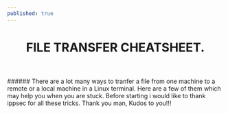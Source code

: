 ```yaml
---
published: true
---
```

<center><h1><b>FILE TRANSFER CHEATSHEET.</b></h1></center>
<br>
<br>
###### There are a lot many ways to tranfer a file from one machine to a remote or a local machine in a Linux terminal. Here are a few of them which may help you when you are stuck. Before starting i would like to thank ippsec for all these tricks. Thank you man, Kudos to you!!!



